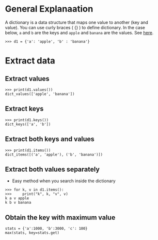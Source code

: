 # General Explanaation

A dictionary is a data structure that maps one value to another (key and value). You can use curly braces ( {} ) to define dictionary.
In the case below, `a` and `b` are the keys and `apple` and `banana` are the values.
See [here](1).

```
>>> d1 = {'a': 'apple', 'b' : 'banana'}
```

# Extract data
## Extract values
```
>>> print(d1.values())
dict_values(['apple', 'banana'])
```
## Extract keys
```
>>> print(d1.keys())
dict_keys(['a', 'b'])
```
## Extract both keys and values
```
>>> print(d1.items())
dict_items([('a', 'apple'), ('b', 'banana')])
```
## Extract both values separately
* Easy method when you search inside the dictionary

```
>>> for k, v in d1.items():
>>> 	print("k", k, "v", v)
k a v apple
k b v banana
```

## Obtain the key with maximum value

```
stats = {'a':1000, 'b':3000, 'c': 100}
max(stats, key=stats.get)
```

[1]:https://qiita.com/shinjikoike/items/9f0f7ae716bce77a1b8a